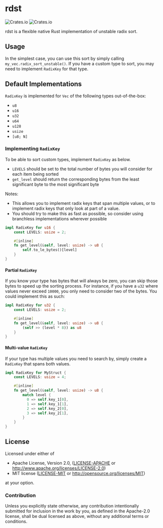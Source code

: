 # rdst

![Crates.io](https://img.shields.io/crates/l/rdst?style=flat-square)
![Crates.io](https://img.shields.io/crates/v/rdst?style=flat-square)

rdst is a flexible native Rust implementation of unstable radix sort.

## Usage

In the simplest case, you can use this sort by simply calling `my_vec.radix_sort_unstable()`. If you have a custom type to sort, you may need to implement `RadixKey` for that type.

## Default Implementations

`RadixKey` is implemented for `Vec` of the following types out-of-the-box:

 * `u8`
 * `u16`
 * `u32`
 * `u64`
 * `u128`
 * `usize`
 * `[u8; N]`

### Implementing `RadixKey`

To be able to sort custom types, implement `RadixKey` as below.

 * `LEVELS` should be set to the total number of bytes you will consider for each item being sorted
 * `get_level` should return the corresponding bytes from the least significant byte to the most significant byte

Notes:
 * This allows you to implement radix keys that span multiple values, or to implement radix keys that only look at part of a value.
 * You should try to make this as fast as possible, so consider using branchless implementations wherever possible

```rust
impl RadixKey for u16 {
    const LEVELS: usize = 2;

    #[inline]
    fn get_level(&self, level: usize) -> u8 {
        self.to_le_bytes()[level]
    }
}
```

#### Partial `RadixKey`

If you know your type has bytes that will always be zero, you can skip those bytes to speed up the sorting process. For instance, if you have a `u32` where values never exceed `10000`, you only need to consider two of the bytes. You could implement this as such:

```rust
impl RadixKey for u32 {
    const LEVELS: usize = 2;

    #[inline]
    fn get_level(&self, level: usize) -> u8 {
        (self >> (level * 8)) as u8
    }
}
```

#### Multi-value `RadixKey`

If your type has multiple values you need to search by, simply create a `RadixKey` that spans both values.

```rust
impl RadixKey for MyStruct {
    const LEVELS: usize = 4;

    #[inline]
    fn get_level(&self, level: usize) -> u8 {
        match level {
          0 => self.key_1[0],
          1 => self.key_1[1],
          2 => self.key_2[0],
          3 => self.key_2[1],
        }
    }
}
```

## License

Licensed under either of

* Apache License, Version 2.0, ([LICENSE-APACHE](LICENSE-APACHE) or http://www.apache.org/licenses/LICENSE-2.0)
* MIT license ([LICENSE-MIT](LICENSE-MIT) or http://opensource.org/licenses/MIT)

at your option.

### Contribution

Unless you explicitly state otherwise, any contribution intentionally submitted for inclusion in the work by you, as defined in the Apache-2.0 license, shall be dual licensed as above, without any additional terms or conditions.
